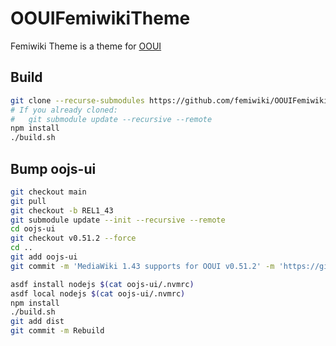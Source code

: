 # OOUIFemiwikiTheme

Femiwiki Theme is a theme for [OOUI]

## Build

```sh
git clone --recurse-submodules https://github.com/femiwiki/OOUIFemiwikiTheme
# If you already cloned:
#   git submodule update --recursive --remote
npm install
./build.sh
```

## Bump oojs-ui

```sh
git checkout main
git pull
git checkout -b REL1_43
git submodule update --init --recursive --remote
cd oojs-ui
git checkout v0.51.2 --force
cd ..
git add oojs-ui
git commit -m 'MediaWiki 1.43 supports for OOUI v0.51.2' -m 'https://github.com/wikimedia/mediawiki-vendor/blob/REL1_43/composer.json'

asdf install nodejs $(cat oojs-ui/.nvmrc)
asdf local nodejs $(cat oojs-ui/.nvmrc)
npm install
./build.sh
git add dist
git commit -m Rebuild
```

[ooui]: https://www.mediawiki.org/wiki/OOUI

